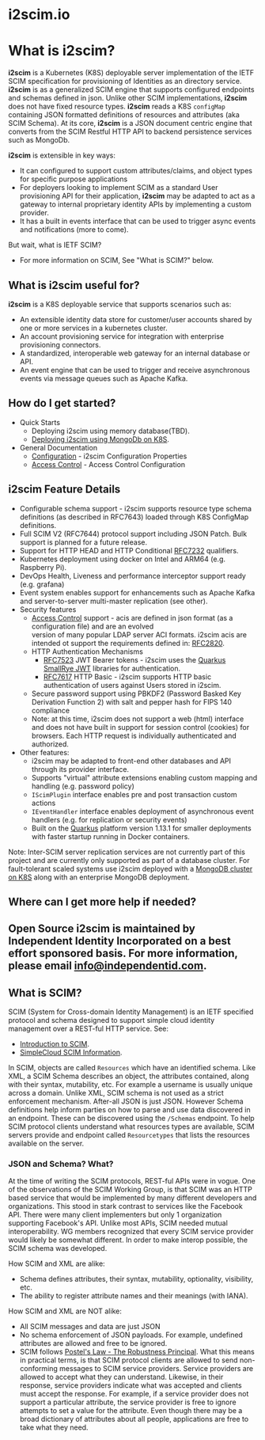 # i2scim.io

# What is **i2scim**?

**i2scim** is a Kubernetes (K8S) deployable server implementation of the IETF SCIM specification for provisioning of 
Identities as an directory service. **i2scim** is as a generalized SCIM engine that supports configured endpoints 
and schemas defined in json. Unlike other SCIM implementations, **i2scim** does not have fixed resource types.
**i2scim** reads a K8S `configMap` containing JSON formatted definitions of resources and attributes (aka SCIM Schema).
At its core, **i2scim** is a JSON document centric engine that converts from the SCIM Restful HTTP API to backend 
persistence services such as MongoDb.

**i2scim** is extensible in key ways:
* It can configured to support custom attributes/claims, and object types for specific purpose applications
* For deployers looking to implement SCIM as a standard User provisioning API for their application, **i2scim** may be
adapted to act as a gateway to internal proprietary identity APIs by implementing a custom provider.
* It has a built in events interface that can be used to trigger async events and notifications (more to come).

But wait, what is IETF SCIM? 
- For more information on SCIM, See "What is SCIM?" below.

## What is i2scim useful for?
**i2scim** is a K8S deployable service that supports scenarios such as:
* An extensible identity data store for customer/user accounts shared by one or more services in a kubernetes cluster.
* An account provisioning service for integration with enterprise provisioning connectors.
* A standardized, interoperable web gateway for an internal database or API.
* An event engine that can be used to trigger and receive asynchronous events via message queues such as Apache Kafka.
  
## How do I get started?

* Quick Starts
    * Deploying i2scim using memory database(TBD).
    * [Deploying i2scim using MongoDb on K8S](pkg-i2scim-prov-mongodb/i2scim-mongo-k8s.md).
* General Documentation
    * [Configuration](Configuration.md) - i2scim Configuration Properties
    * [Access Control](AccessControl.md) - Access Control Configuration

## i2scim Feature Details

* Configurable schema support - i2scim supports resource type schema definitions (as described in RFC7643) loaded 
  through K8S ConfigMap definitions. 
* Full SCIM V2 (RFC7644) protocol support including JSON Patch. Bulk support is planned for a future 
  release.
* Support for HTTP HEAD and HTTP Conditional [RFC7232](https://datatracker.ietf.org/doc/html/rfc7232) qualifiers.
* Kubernetes deployment using docker on Intel and ARM64 (e.g. Raspberry Pi).
* DevOps Health, Liveness and performance interceptor support ready (e.g. grafana)
* Event system enables support for enhancements such as Apache Kafka and server-to-server multi-master replication (see
  other).
* Security features
    * [Access Control](AccessControl.md) support - acis are defined in json format (as a configuration file) and are an evolved  
      version of many popular LDAP server ACI formats. i2scim acis are intended ot support the requirements defined in:
      [RFC2820](https://datatracker.ietf.org/doc/rfc2820/).
    * HTTP Authentication Mechanisms
        * [RFC7523](https://tools.ietf.org/html/rfc7523) JWT Bearer tokens - i2scim uses
          the [Quarkus SmallRye JWT](https://quarkus.io/guides/security-jwt) libraries for authentication.
        * [RFC7617](https://tools.ietf.org/html/rfc7617) HTTP Basic - i2scim supports HTTP basic authentication of users
          against Users stored in i2scim.
    * Secure password support using PBKDF2 (Password Basked Key Derivation Function 2) with salt and pepper hash for
      FIPS 140 compliance
    * Note: at this time, i2scim does not support a web (html) interface and does not have built in support for
      session control (cookies) for browsers. Each HTTP request is individually authenticated and authorized.
* Other features:
    * i2scim may be adapted to front-end other databases and API through its provider interface.
    * Supports "virtual" attribute extensions enabling custom mapping and handling (e.g. password policy)
    * `IScimPlugin` interface enables pre and post transaction custom actions
    * `IEventHandler` interface enables deployment of asynchronous event handlers (e.g. for replication or security
      events)
    * Built on the [Quarkus](https://quarkus.io) platform version 1.13.1 for smaller deployments with faster startup
      running in Docker containers.

Note: Inter-SCIM server replication services are not currently part of this project and are currently only supported as
part of a database cluster. For fault-tolerant scaled systems use i2scim deployed
with a [MongoDB cluster on K8S](pkg-i2scim-prov-mongodb/i2scim-mongo-k8s.md) along with an enterprise MongoDB
deployment.

## Where can I get more help if needed?
Open Source i2scim is maintained by Independent Identity Incorporated on a best effort sponsored basis.
For more information, please email [info@independentid.com](mailto:pinfo@independentid.com).
-----
## What is SCIM?

SCIM (System for Cross-domain Identity Management) is an IETF specified protocol and schema designed to support 
simple cloud identity management over a REST-ful HTTP service.
See: 
 * [Introduction to SCIM](Intro-to-SCIM.md).
 * [SimpleCloud SCIM Information](https://simplecloud.info). 

In SCIM, objects are called `Resources` which have an identified schema. Like XML, a SCIM Schema describes an object,
the attributes contained, along with their syntax, mutability, etc. For example a username is usually unique across 
a domain. Unlike XML, SCIM schema is not used as a strict enforcement mechanism. After-all JSON is just JSON. 
However Schema definitions help inform parties on how to parse and use data discovered in an endpoint. These can be 
discovered using the `/Schemas` endpoint. To help SCIM protocol clients understand what resources types are 
available, SCIM servers provide and endpoint called 
`Resourcetypes` that lists the resources available on the server.

### JSON and Schema? What?
At the time of writing the SCIM protocols, REST-ful APIs were in vogue. One of the observations of the SCIM Working 
Group, is that SCIM was an HTTP based service that would be implemented by many different developers and 
organizations. This stood in stark contrast to services like the Facebook API. There were many client implementers 
but only 1 organization supporting Facebook's API. Unlike most APIs, SCIM needed mutual interoperability. WG members 
recognized that every SCIM service provider would likely be somewhat different. In order to make interop possible, 
the SCIM schema was developed. 

How SCIM and XML are alike:
* Schema defines attributes, their syntax, mutability, optionality, visibility, etc.
* The ability to register attribute names and their meanings (with IANA).

How SCIM and XML are NOT alike:
* All SCIM messages and data are just JSON
* No schema enforcement of JSON payloads. For example, undefined attributes are allowed and free to be ignored.
* SCIM follows [Postel's Law - The Robustness Principal](https://en.wikipedia.org/wiki/Robustness_principle).
What this means in practical terms, is that SCIM protocol clients are allowed to send non-conforming messages to 
  SCIM service providers. Service providers are allowed to accept what they can understand. Likewise, in their 
  response, service providers indicate what was accepted and clients must accept the response. For example, if a 
  service provider does not support a particular attribute, the service provider is free to ignore attempts to set a 
  value for the attribute. Even though there may be a broad dictionary of attributes about all people, applications 
  are free to take what they need. 

  

